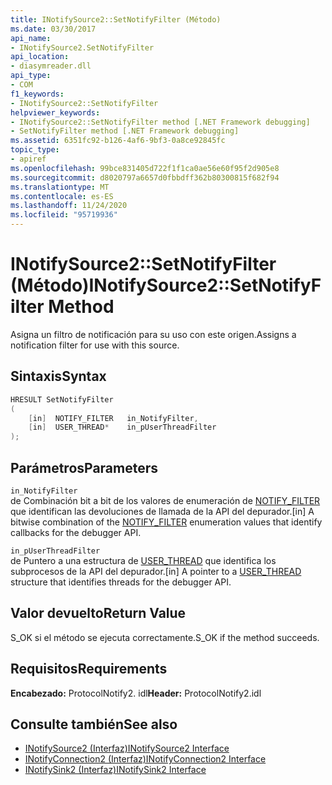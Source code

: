 ```yaml
---
title: INotifySource2::SetNotifyFilter (Método)
ms.date: 03/30/2017
api_name:
- INotifySource2.SetNotifyFilter
api_location:
- diasymreader.dll
api_type:
- COM
f1_keywords:
- INotifySource2::SetNotifyFilter
helpviewer_keywords:
- INotifySource2::SetNotifyFilter method [.NET Framework debugging]
- SetNotifyFilter method [.NET Framework debugging]
ms.assetid: 6351fc92-b126-4af6-9bf3-0a8ce92845fc
topic_type:
- apiref
ms.openlocfilehash: 99bce831405d722f1f1ca0ae56e60f95f2d905e8
ms.sourcegitcommit: d8020797a6657d0fbbdff362b80300815f682f94
ms.translationtype: MT
ms.contentlocale: es-ES
ms.lasthandoff: 11/24/2020
ms.locfileid: "95719936"
---
```

# <a name="inotifysource2setnotifyfilter-method"></a><span data-ttu-id="2acf4-102">INotifySource2::SetNotifyFilter (Método)</span><span class="sxs-lookup"><span data-stu-id="2acf4-102">INotifySource2::SetNotifyFilter Method</span></span>

<span data-ttu-id="2acf4-103">Asigna un filtro de notificación para su uso con este origen.</span><span class="sxs-lookup"><span data-stu-id="2acf4-103">Assigns a notification filter for use with this source.</span></span>  
  
## <a name="syntax"></a><span data-ttu-id="2acf4-104">Sintaxis</span><span class="sxs-lookup"><span data-stu-id="2acf4-104">Syntax</span></span>  
  
```cpp  
HRESULT SetNotifyFilter  
(  
    [in]  NOTIFY_FILTER   in_NotifyFilter,  
    [in]  USER_THREAD*    in_pUserThreadFilter  
);  
```  
  
## <a name="parameters"></a><span data-ttu-id="2acf4-105">Parámetros</span><span class="sxs-lookup"><span data-stu-id="2acf4-105">Parameters</span></span>  

 `in_NotifyFilter`  
 <span data-ttu-id="2acf4-106">de Combinación bit a bit de los valores de enumeración de [NOTIFY_FILTER](notify-filter-enumeration.md) que identifican las devoluciones de llamada de la API del depurador.</span><span class="sxs-lookup"><span data-stu-id="2acf4-106">[in] A bitwise combination of the [NOTIFY_FILTER](notify-filter-enumeration.md) enumeration values that identify callbacks for the debugger API.</span></span>  
  
 `in_pUserThreadFilter`  
 <span data-ttu-id="2acf4-107">de Puntero a una estructura de [USER_THREAD](user-thread-structure.md) que identifica los subprocesos de la API del depurador.</span><span class="sxs-lookup"><span data-stu-id="2acf4-107">[in] A pointer to a [USER_THREAD](user-thread-structure.md) structure that identifies threads for the debugger API.</span></span>  
  
## <a name="return-value"></a><span data-ttu-id="2acf4-108">Valor devuelto</span><span class="sxs-lookup"><span data-stu-id="2acf4-108">Return Value</span></span>  

 <span data-ttu-id="2acf4-109">S_OK si el método se ejecuta correctamente.</span><span class="sxs-lookup"><span data-stu-id="2acf4-109">S_OK if the method succeeds.</span></span>  
  
## <a name="requirements"></a><span data-ttu-id="2acf4-110">Requisitos</span><span class="sxs-lookup"><span data-stu-id="2acf4-110">Requirements</span></span>  

 <span data-ttu-id="2acf4-111">**Encabezado:** ProtocolNotify2. idl</span><span class="sxs-lookup"><span data-stu-id="2acf4-111">**Header:** ProtocolNotify2.idl</span></span>  
  
## <a name="see-also"></a><span data-ttu-id="2acf4-112">Consulte también</span><span class="sxs-lookup"><span data-stu-id="2acf4-112">See also</span></span>

- [<span data-ttu-id="2acf4-113">INotifySource2 (Interfaz)</span><span class="sxs-lookup"><span data-stu-id="2acf4-113">INotifySource2 Interface</span></span>](inotifysource2-interface.md)
- [<span data-ttu-id="2acf4-114">INotifyConnection2 (Interfaz)</span><span class="sxs-lookup"><span data-stu-id="2acf4-114">INotifyConnection2 Interface</span></span>](inotifyconnection2-interface.md)
- [<span data-ttu-id="2acf4-115">INotifySink2 (Interfaz)</span><span class="sxs-lookup"><span data-stu-id="2acf4-115">INotifySink2 Interface</span></span>](inotifysink2-interface.md)
